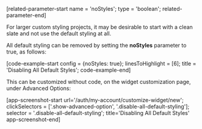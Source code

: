 [related-parameter-start name = 'noStyles'; type = 'boolean'; related-parameter-end]

For larger custom styling projects, it may be desirable to start with a clean slate and not use the default styling at all.

All default styling can be removed by setting the **noStyles** parameter to true, as follows:

[code-example-start config = {noStyles: true}; linesToHighlight = [6]; title = 'Disabling All Default Styles'; code-example-end]

This can be customized without code, on the widget customization page, under Advanced Options:

[app-screenshot-start url='/auth/my-account/customize-widget/new'; clickSelectors = ['.show-advanced-option', '.disable-all-default-styling']; selector = '.disable-all-default-styling'; title='Disabling All Default Styles' app-screenshot-end]
